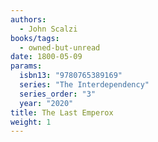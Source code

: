 ```yaml
---
authors:
  - John Scalzi
books/tags:
  - owned-but-unread
date: 1800-05-09
params:
  isbn13: "9780765389169"
  series: "The Interdependency"
  series_order: "3"
  year: "2020"
title: The Last Emperox
weight: 1
---
```


<!--more-->
